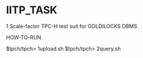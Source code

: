 # IITP_TASK

1 Scale-factor TPC-H test suit for GOLDILOCKS DBMS

HOW-TO-RUN

$tpch/tpch> 1upload.sh 
$tpch/tpch> 2query.sh
